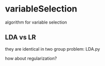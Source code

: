 # variableSelection
algorithm for variable selection

## LDA vs LR
they are identical in two group problem: LDA.py

how about regularization?
